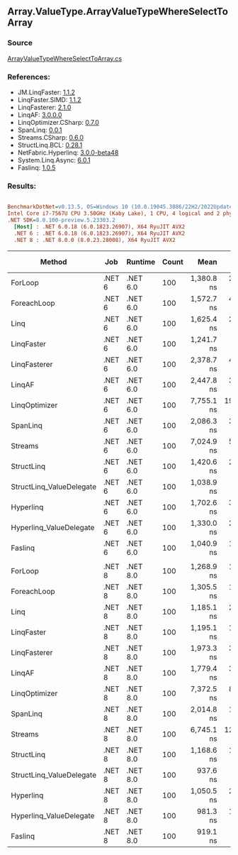 ﻿## Array.ValueType.ArrayValueTypeWhereSelectToArray

### Source
[ArrayValueTypeWhereSelectToArray.cs](../LinqBenchmarks/Array/ValueType/ArrayValueTypeWhereSelectToArray.cs)

### References:
- JM.LinqFaster: [1.1.2](https://www.nuget.org/packages/JM.LinqFaster/1.1.2)
- LinqFaster.SIMD: [1.1.2](https://www.nuget.org/packages/LinqFaster.SIMD/1.0.3)
- LinqFasterer: [2.1.0](https://www.nuget.org/packages/LinqFasterer/2.1.0)
- LinqAF: [3.0.0.0](https://www.nuget.org/packages/LinqAF/3.0.0.0)
- LinqOptimizer.CSharp: [0.7.0](https://www.nuget.org/packages/LinqOptimizer.CSharp/0.7.0)
- SpanLinq: [0.0.1](https://www.nuget.org/packages/SpanLinq/0.0.1)
- Streams.CSharp: [0.6.0](https://www.nuget.org/packages/Streams.CSharp/0.6.0)
- StructLinq.BCL: [0.28.1](https://www.nuget.org/packages/StructLinq/0.28.1)
- NetFabric.Hyperlinq: [3.0.0-beta48](https://www.nuget.org/packages/NetFabric.Hyperlinq/3.0.0-beta48)
- System.Linq.Async: [6.0.1](https://www.nuget.org/packages/System.Linq.Async/6.0.1)
- Faslinq: [1.0.5](https://www.nuget.org/packages/Faslinq/1.0.5)

### Results:
``` ini

BenchmarkDotNet=v0.13.5, OS=Windows 10 (10.0.19045.3086/22H2/2022Update)
Intel Core i7-7567U CPU 3.50GHz (Kaby Lake), 1 CPU, 4 logical and 2 physical cores
.NET SDK=8.0.100-preview.5.23303.2
  [Host] : .NET 6.0.18 (6.0.1823.26907), X64 RyuJIT AVX2
  .NET 6 : .NET 6.0.18 (6.0.1823.26907), X64 RyuJIT AVX2
  .NET 8 : .NET 8.0.0 (8.0.23.28008), X64 RyuJIT AVX2


```
|                   Method |    Job |  Runtime | Count |       Mean |     Error |    StdDev |     Median |        Ratio | RatioSD |    Gen0 |    Gen1 | Allocated | Alloc Ratio |
|------------------------- |------- |--------- |------ |-----------:|----------:|----------:|-----------:|-------------:|--------:|--------:|--------:|----------:|------------:|
|                  ForLoop | .NET 6 | .NET 6.0 |   100 | 1,380.8 ns |  27.17 ns |  58.50 ns | 1,357.5 ns |     baseline |         |  5.5237 |       - |   11.3 KB |             |
|              ForeachLoop | .NET 6 | .NET 6.0 |   100 | 1,572.7 ns |  40.14 ns | 116.44 ns | 1,519.2 ns | 1.15x slower |   0.09x |  5.5237 |       - |   11.3 KB |  1.00x more |
|                     Linq | .NET 6 | .NET 6.0 |   100 | 1,625.4 ns |  25.06 ns |  19.56 ns | 1,625.2 ns | 1.17x slower |   0.06x |  3.9291 |       - |   8.03 KB |  1.41x less |
|               LinqFaster | .NET 6 | .NET 6.0 |   100 | 1,241.7 ns |   9.18 ns |   7.17 ns | 1,240.2 ns | 1.12x faster |   0.07x |  4.7264 |       - |   9.67 KB |  1.17x less |
|             LinqFasterer | .NET 6 | .NET 6.0 |   100 | 2,378.7 ns |  45.17 ns |  83.72 ns | 2,353.0 ns | 1.72x slower |   0.09x |  6.0043 |       - |   12.3 KB |  1.09x more |
|                   LinqAF | .NET 6 | .NET 6.0 |   100 | 2,447.8 ns |  35.08 ns |  64.15 ns | 2,433.4 ns | 1.77x slower |   0.10x |  5.5084 |       - |  11.27 KB |  1.00x less |
|            LinqOptimizer | .NET 6 | .NET 6.0 |   100 | 7,755.1 ns | 193.77 ns | 555.95 ns | 7,558.6 ns | 5.63x slower |   0.46x | 52.0859 | 10.4141 | 131.63 KB | 11.65x more |
|                 SpanLinq | .NET 6 | .NET 6.0 |   100 | 2,086.3 ns |  37.54 ns |  41.72 ns | 2,072.1 ns | 1.52x slower |   0.08x |  5.5237 |       - |   11.3 KB |  1.00x more |
|                  Streams | .NET 6 | .NET 6.0 |   100 | 7,024.9 ns |  52.51 ns |  41.00 ns | 7,021.2 ns | 5.06x slower |   0.28x |  5.7678 |       - |   11.8 KB |  1.04x more |
|               StructLinq | .NET 6 | .NET 6.0 |   100 | 1,420.6 ns |  28.32 ns |  36.82 ns | 1,419.6 ns | 1.03x slower |   0.06x |  1.7052 |       - |   3.49 KB |  3.23x less |
| StructLinq_ValueDelegate | .NET 6 | .NET 6.0 |   100 | 1,038.9 ns |   8.44 ns |   7.48 ns | 1,037.3 ns | 1.33x faster |   0.08x |  1.6575 |       - |    3.4 KB |  3.32x less |
|                Hyperlinq | .NET 6 | .NET 6.0 |   100 | 1,702.6 ns |  35.77 ns | 104.92 ns | 1,651.1 ns | 1.23x slower |   0.08x |  1.6575 |       - |    3.4 KB |  3.32x less |
|  Hyperlinq_ValueDelegate | .NET 6 | .NET 6.0 |   100 | 1,330.0 ns |  26.50 ns |  42.79 ns | 1,316.4 ns | 1.04x faster |   0.04x |  1.6575 |       - |    3.4 KB |  3.32x less |
|                  Faslinq | .NET 6 | .NET 6.0 |   100 | 1,040.9 ns |  15.01 ns |  11.72 ns | 1,040.8 ns | 1.34x faster |   0.09x |  3.0670 |       - |   6.27 KB |  1.80x less |
|                          |        |          |       |            |           |           |            |              |         |         |         |           |             |
|                  ForLoop | .NET 8 | .NET 8.0 |   100 | 1,268.9 ns |  15.30 ns |  12.78 ns | 1,265.0 ns |     baseline |         |  5.5237 |       - |   11.3 KB |             |
|              ForeachLoop | .NET 8 | .NET 8.0 |   100 | 1,305.5 ns |  14.78 ns |  16.42 ns | 1,303.1 ns | 1.03x slower |   0.02x |  5.5237 |       - |   11.3 KB |  1.00x more |
|                     Linq | .NET 8 | .NET 8.0 |   100 | 1,185.1 ns |  23.37 ns |  29.55 ns | 1,188.2 ns | 1.05x faster |   0.02x |  3.9291 |       - |   8.03 KB |  1.41x less |
|               LinqFaster | .NET 8 | .NET 8.0 |   100 | 1,195.1 ns |  12.50 ns |  11.08 ns | 1,190.8 ns | 1.06x faster |   0.01x |  4.7264 |       - |   9.67 KB |  1.17x less |
|             LinqFasterer | .NET 8 | .NET 8.0 |   100 | 1,973.3 ns |  35.08 ns |  31.09 ns | 1,960.6 ns | 1.56x slower |   0.02x |  6.0043 |       - |   12.3 KB |  1.09x more |
|                   LinqAF | .NET 8 | .NET 8.0 |   100 | 1,779.4 ns |  34.19 ns |  95.88 ns | 1,743.1 ns | 1.42x slower |   0.10x |  5.5084 |       - |  11.27 KB |  1.00x less |
|            LinqOptimizer | .NET 8 | .NET 8.0 |   100 | 7,372.5 ns |  83.33 ns |  77.95 ns | 7,335.0 ns | 5.81x slower |   0.06x | 52.0782 | 10.4065 | 131.62 KB | 11.65x more |
|                 SpanLinq | .NET 8 | .NET 8.0 |   100 | 2,014.8 ns |  15.01 ns |  13.31 ns | 2,009.5 ns | 1.59x slower |   0.02x |  5.5237 |       - |   11.3 KB |  1.00x more |
|                  Streams | .NET 8 | .NET 8.0 |   100 | 6,745.1 ns | 128.11 ns | 301.97 ns | 6,604.0 ns | 5.41x slower |   0.19x |  5.7678 |       - |   11.8 KB |  1.04x more |
|               StructLinq | .NET 8 | .NET 8.0 |   100 | 1,168.6 ns |  11.29 ns |   9.43 ns | 1,164.5 ns | 1.09x faster |   0.01x |  1.7052 |       - |   3.49 KB |  3.23x less |
| StructLinq_ValueDelegate | .NET 8 | .NET 8.0 |   100 |   937.6 ns |   5.91 ns |   5.24 ns |   936.5 ns | 1.35x faster |   0.01x |  1.6575 |       - |    3.4 KB |  3.32x less |
|                Hyperlinq | .NET 8 | .NET 8.0 |   100 | 1,050.5 ns |  20.59 ns |  28.87 ns | 1,039.2 ns | 1.21x faster |   0.04x |  1.6575 |       - |    3.4 KB |  3.32x less |
|  Hyperlinq_ValueDelegate | .NET 8 | .NET 8.0 |   100 |   981.3 ns |  18.24 ns |  18.73 ns |   972.3 ns | 1.29x faster |   0.02x |  1.6575 |       - |    3.4 KB |  3.32x less |
|                  Faslinq | .NET 8 | .NET 8.0 |   100 |   919.1 ns |   8.16 ns |   7.23 ns |   918.6 ns | 1.38x faster |   0.01x |  3.0670 |       - |   6.27 KB |  1.80x less |
